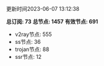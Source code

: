 更新时间2023-06-07 13:12:38

**总订阅: 73**
**总节点: 1457**
**有效节点: 691**
- v2ray节点: 555
- ss节点: 36
- trojan节点: 88
- ssr节点: 12

